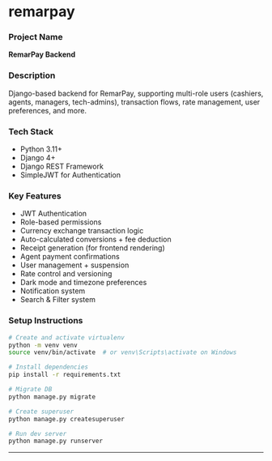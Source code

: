 # remarpay

### Project Name

**RemarPay Backend**

### Description

Django-based backend for RemarPay, supporting multi-role users (cashiers, agents, managers, tech-admins), transaction flows, rate management, user preferences, and more.

### Tech Stack

- Python 3.11+
- Django 4+
- Django REST Framework
- SimpleJWT for Authentication

### Key Features

- JWT Authentication
- Role-based permissions
- Currency exchange transaction logic
- Auto-calculated conversions + fee deduction
- Receipt generation (for frontend rendering)
- Agent payment confirmations
- User management + suspension
- Rate control and versioning
- Dark mode and timezone preferences
- Notification system
- Search & Filter system

### Setup Instructions

```bash
# Create and activate virtualenv
python -m venv venv
source venv/bin/activate  # or venv\Scripts\activate on Windows

# Install dependencies
pip install -r requirements.txt

# Migrate DB
python manage.py migrate

# Create superuser
python manage.py createsuperuser

# Run dev server
python manage.py runserver
```

---

